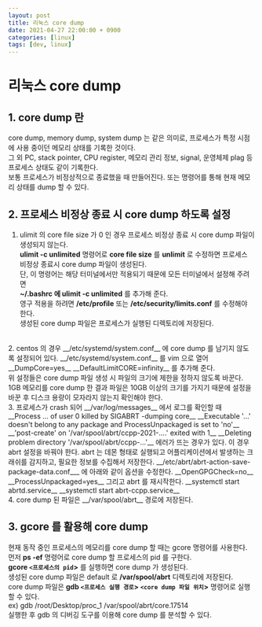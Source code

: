 ```yaml
---
layout: post
title: 리눅스 core dump
date: 2021-04-27 22:00:00 + 0900
categories: [linux]
tags: [dev, linux]
---
```


# 리눅스 core dump

## 1. core dump 란
  core dump, memory dump, system dump 는 같은 의미로, 프로세스가 특정 시점에 사용 중이던 메모리 상태를 기록한 것이다.   
  그 외 PC, stack pointer, CPU register, 메모리 관리 정보, signal, 운영체제 plag 등 프로세스 상태도 같이 기록한다.   
  보통 프로세스가 비정상적으로 종료했을 때 만들어진다. 또는 명령어를 통해 현재 메모리 상태를 dump 할 수 있다.

## 2. 프로세스 비정상 종료 시 core dump 하도록 설정
  1. ulimit 의 core file size 가 0 인 경우 프로세스 비정상 종료 시 core dump 파일이 생성되지 않는다.   
  __ulimit -c unlimited__ 명령어로 __core file size__ 를 __unlimit__ 로 수정하면 프로세스 비정상 종료시 core dump 파일이 생성된다.   
  단, 이 명령어는 해당 터미널에서만 적용되기 때문에 모든 터미널에서 설정해 주려면   
  __~/.bashrc 에 ulimit -c unlimited__ 를 추가해 준다.   
  영구 적용을 하려면 __/etc/profile__ 또는 __/etc/security/limits.conf__ 를 수정해야 한다.   
  생성된 core dump 파일은 프로세스가 실행된 디렉토리에 저장된다.   
<br>
  2. centos 의 경우 __/etc/systemd/system.conf__ 에 core dump 를 남기지 않도록 설정되어 있다.   
  __/etc/systemd/system.conf__ 를 vim 으로 열어   
  __DumpCore=yes__   
  __DefaultLimitCORE=infinity__    
  를 추가해 준다.
<br>    
  위 설정들은 core dump 파일 생성 시 파일의 크기에 제한을 정하지 않도록 바꾼다.   
  1GB 메모리를 core dump 한 결과 파일은 10GB 이상의 크기를 가지기 때문에 설정을 바꾼 후   
  디스크 용량이 모자라지 않는지 확인해야 한다.   
<br>
  3. 프로세스가 crash 되어 __/var/log/messages__ 에서 로그를 확인할 때   
  __Process ... of user 0 killed by SIGABRT -dumping core__   
  __Executable '...' doesn't belong to any package and ProcessUnpackaged is set to 'no'__   
  __'post-create' on '/var/spool/abrt/ccpp-2021-....' exited with 1__    
  __Deleting problem directory '/var/spool/abrt/ccpp-...'__   
  에러가 뜨는 경우가 있다.   
  이 경우 abrt 설정을 바꿔야 한다. abrt 는 데몬 형태로 실행되고 어플리케이션에서 발생하는 크래쉬를 감지하고, 필요한 정보를 수집해서 저장한다.   
  __/etc/abrt/abrt-action-save-package-data.conf___ 에 아래와 같이 옵션을 수정한다.  
  __OpenGPGCheck=no__   
  __ProcessUnpackaged=yes__   
  그리고 abrt 를 재시작한다.   
  __systemctl start abrtd.service__    
  __systemctl start abrt-ccpp.service__   
<br> 
  4. core dump 된 파일은 __/var/spool/abrt__ 경로에 저장된다.

## 3. gcore 를 활용해 core dump
  현재 동작 중인 프로세스의 메모리를 core dump 할 때는 gcore 명령어를 사용한다.   
  먼저 __ps -ef__ 명령어로 core dump 할 프로세스의 pid 를 구한다.   
  __gcore `<프로세스의 pid`>__ 를 실행하면 core dump 가 생성된다.   
  생성된 core dump 파일은 default 로 __/var/spool/abrt__ 디렉토리에 저장된다.   
  core dump 파일은 __gdb `<프로세스 실행 경로`> `<core dump 파일 위치`>__ 명령어로 실행할 수 있다.   
  ex) gdb /root/Desktop/proc_1 /var/spool/abrt/core.17514    
  실행한 후 gdb 의 디버깅 도구를 이용해 core dump 를 분석할 수 있다. 


